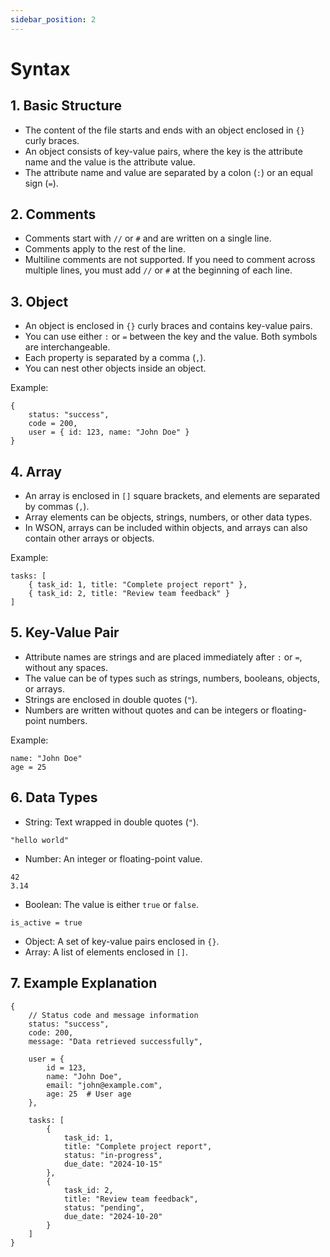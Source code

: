 ```yaml
---
sidebar_position: 2
---
```


# Syntax

## 1. Basic Structure

* The content of the file starts and ends with an object enclosed in `{}` curly braces.
* An object consists of key-value pairs, where the key is the attribute name and the value is the attribute value.
* The attribute name and value are separated by a colon (`:`) or an equal sign (`=`).

## 2. Comments

* Comments start with `//` or `#` and are written on a single line.
* Comments apply to the rest of the line.
* Multiline comments are not supported. If you need to comment across multiple lines, you must add `//` or `#` at the beginning of each line.

## 3. Object

* An object is enclosed in `{}` curly braces and contains key-value pairs.
* You can use either `:` or `=` between the key and the value. Both symbols are interchangeable.
* Each property is separated by a comma (`,`).
* You can nest other objects inside an object.

Example:

```
{
    status: "success",
    code = 200,
    user = { id: 123, name: "John Doe" }
}
```

## 4. Array

* An array is enclosed in `[]` square brackets, and elements are separated by commas (`,`).
* Array elements can be objects, strings, numbers, or other data types.
* In WSON, arrays can be included within objects, and arrays can also contain other arrays or objects.

Example:

```
tasks: [
    { task_id: 1, title: "Complete project report" },
    { task_id: 2, title: "Review team feedback" }
]
```

## 5. Key-Value Pair

* Attribute names are strings and are placed immediately after `:` or `=`, without any spaces.
* The value can be of types such as strings, numbers, booleans, objects, or arrays.
* Strings are enclosed in double quotes (`"`).
* Numbers are written without quotes and can be integers or floating-point numbers.

Example:

```
name: "John Doe"
age = 25
```

## 6. Data Types

- String: Text wrapped in double quotes (`"`).

```
"hello world"
```

- Number: An integer or floating-point value.

```
42
3.14
```

- Boolean: The value is either `true` or `false`.

```
is_active = true
```

* Object: A set of key-value pairs enclosed in `{}`.
* Array: A list of elements enclosed in `[]`.

## 7. Example Explanation

```ws
{
    // Status code and message information
    status: "success",
    code: 200,
    message: "Data retrieved successfully",

    user = {
        id = 123,
        name: "John Doe",
        email: "john@example.com",
        age: 25  # User age
    },

    tasks: [
        {
            task_id: 1,
            title: "Complete project report",
            status: "in-progress",
            due_date: "2024-10-15"
        },
        {
            task_id: 2,
            title: "Review team feedback",
            status: "pending",
            due_date: "2024-10-20"
        }
    ]
}
```
